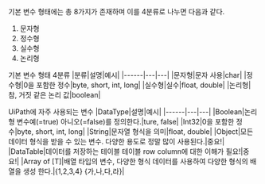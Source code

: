 기본 변수 형태에는 총 8가지가 존재하며 이를 4분류로 나누면 다음과 같다.
1. 문자형
2. 정수형
3. 실수형
4. 논리형

기본 변수 형태 4분류
|분류|설명|예시|
|------|---|---|
|문자형|문자 사용|char|
|정수형|0을 포함한 정수|byte, short, int, long|
|실수형|실수|float, double|
|논리형|참, 거짓 같은 논리 값|boolean|

UiPath에 자주 사용되는 변수
|DataType|설명|예시|
|------|---|---|
|Boolean|논리형 변수예(=true) 아니오(=false)를 정의한다.|ture, false|
|Int32|0을 포함한 정수|byte, short, int, long|
|String|문자열 형식을 의미|float, double|
|Object|모든 데이터 형식을 받을 수 있는 변수.  다양한 용도로 정말 많이 사용된다.|중요!|
|DataTable|데이터를 저장하는 테이블  테이블 row column에 대한 이해가 필요!|중요!|
|Array of [T]|배열 타입의 변수, 다양한 형식 데이터를 사용하여 다양한 형식의 배열을 생성 한다.|{1,2,3,4}  {가,나,다,라}|
